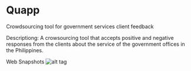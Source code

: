 # Quapp
Crowdsourcing tool for government services client feedback

Descriptiong: A crowsourcing tool that accepts positive and negative responses from
the clients about the service of the government offices in the Philippines.

Web Snapshots
![alt tag](https://github.com/GlobePH/Quapp/tree/master/quappsnaps/img.png)
